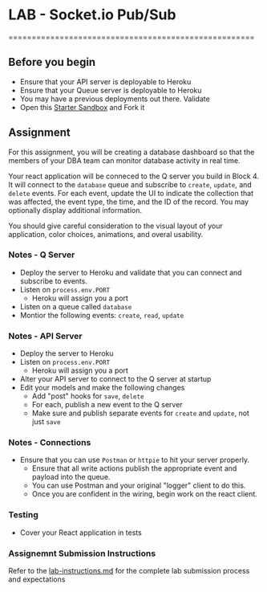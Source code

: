 # LAB - Socket.io Pub/Sub
=====================================================

## Before you begin
* Ensure that your API server is deployable to Heroku
* Ensure that your Queue server is deployable to Heroku
* You may have a previous deployments out there. Validate
* Open this [Starter Sandbox](https://codesandbox.io/s/z6mpqy858m) and Fork it

## Assignment
For this assignment, you will be creating a database dashboard so that the members of your DBA team can monitor database activity in real time.

Your react application will be conneced to the Q server you build in Block 4. It will connect to the `database` queue and subscribe to `create`, `update`, and `delete` events. For each event, update the UI to indicate the collection that was affected, the event type, the time, and the ID of the record.  You may optionally display additional information.

You should give careful consideration to the visual layout of your application, color choices, animations, and overal usability.

### Notes - Q Server
* Deploy the server to Heroku and validate that you can connect and subscribe to events.
* Listen on `process.env.PORT`
  * Heroku will assign you a port
* Listen on a queue called `database`
* Montior the following events: `create`, `read`, `update`

### Notes - API Server
* Deploy the server to Heroku
* Listen on `process.env.PORT`
  * Heroku will assign you a port
* Alter your API server to connect to the Q server at startup
* Edit your models and make the following changes
  * Add "post" hooks for `save`, `delete`
  * For each, publish a new event to the Q server
  * Make sure and publish separate events for `create` and `update`, not just `save`


### Notes - Connections
* Ensure that you can use `Postman` or `httpie` to hit your server properly.
  * Ensure that all write actions publish the appropriate event and payload into the queue.
  * You can use Postman and your original "logger" client to do this.
  * Once you are confident in the wiring, begin work on the react client.

### Testing
* Cover your React application in tests

### Assignemnt Submission Instructions
Refer to the [lab-instructions.md](../../../reference/submission-instructions/labs) for the complete lab submission process and expectations